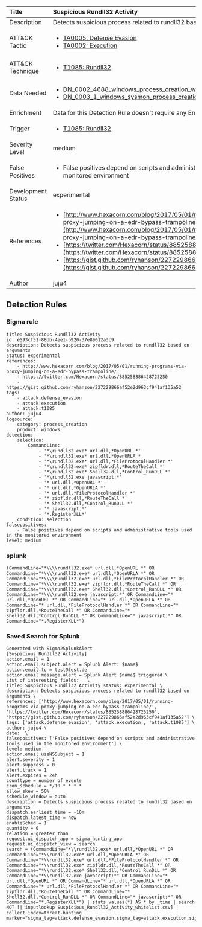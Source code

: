 | Title                | Suspicious Rundll32 Activity                                                                                                                                                 |
|:---------------------|:------------------------------------------------------------------------------------------------------------------------------------------------------------|
| Description          | Detects suspicious process related to rundll32 based on arguments                                                                                                                                           |
| ATT&amp;CK Tactic    |  <ul><li>[TA0005: Defense Evasion](https://attack.mitre.org/tactics/TA0005)</li><li>[TA0002: Execution](https://attack.mitre.org/tactics/TA0002)</li></ul>  |
| ATT&amp;CK Technique | <ul><li>[T1085: Rundll32](https://attack.mitre.org/techniques/T1085)</li></ul>  |
| Data Needed          | <ul><li>[DN_0002_4688_windows_process_creation_with_commandline](../Data_Needed/DN_0002_4688_windows_process_creation_with_commandline.md)</li><li>[DN_0003_1_windows_sysmon_process_creation](../Data_Needed/DN_0003_1_windows_sysmon_process_creation.md)</li></ul>  |
| Enrichment           |  Data for this Detection Rule doesn't require any Enrichments.  |
| Trigger              | <ul><li>[T1085: Rundll32](../Triggers/T1085.md)</li></ul>  |
| Severity Level       | medium |
| False Positives      | <ul><li>False positives depend on scripts and administrative tools used in the monitored environment</li></ul>  |
| Development Status   | experimental |
| References           | <ul><li>[http://www.hexacorn.com/blog/2017/05/01/running-programs-via-proxy-jumping-on-a-edr-bypass-trampoline/](http://www.hexacorn.com/blog/2017/05/01/running-programs-via-proxy-jumping-on-a-edr-bypass-trampoline/)</li><li>[https://twitter.com/Hexacorn/status/885258886428725250](https://twitter.com/Hexacorn/status/885258886428725250)</li><li>[https://gist.github.com/ryhanson/227229866af52e2d963cf941af135a52](https://gist.github.com/ryhanson/227229866af52e2d963cf941af135a52)</li></ul>  |
| Author               | juju4 |


## Detection Rules

### Sigma rule

```
title: Suspicious Rundll32 Activity
id: e593cf51-88db-4ee1-b920-37e89012a3c9
description: Detects suspicious process related to rundll32 based on arguments
status: experimental
references:
    - http://www.hexacorn.com/blog/2017/05/01/running-programs-via-proxy-jumping-on-a-edr-bypass-trampoline/
    - https://twitter.com/Hexacorn/status/885258886428725250
    - https://gist.github.com/ryhanson/227229866af52e2d963cf941af135a52
tags:
    - attack.defense_evasion
    - attack.execution
    - attack.t1085
author: juju4
logsource:
    category: process_creation
    product: windows
detection:
    selection:
        CommandLine:
            - '*\rundll32.exe* url.dll,*OpenURL *'
            - '*\rundll32.exe* url.dll,*OpenURLA *'
            - '*\rundll32.exe* url.dll,*FileProtocolHandler *'
            - '*\rundll32.exe* zipfldr.dll,*RouteTheCall *'
            - '*\rundll32.exe* Shell32.dll,*Control_RunDLL *'
            - '*\rundll32.exe javascript:*'
            - '* url.dll,*OpenURL *'
            - '* url.dll,*OpenURLA *'
            - '* url.dll,*FileProtocolHandler *'
            - '* zipfldr.dll,*RouteTheCall *'
            - '* Shell32.dll,*Control_RunDLL *'
            - '* javascript:*'
            - '*.RegisterXLL*'
    condition: selection
falsepositives:
    - False positives depend on scripts and administrative tools used in the monitored environment
level: medium

```





### splunk
    
```
(CommandLine="*\\\\rundll32.exe* url.dll,*OpenURL *" OR CommandLine="*\\\\rundll32.exe* url.dll,*OpenURLA *" OR CommandLine="*\\\\rundll32.exe* url.dll,*FileProtocolHandler *" OR CommandLine="*\\\\rundll32.exe* zipfldr.dll,*RouteTheCall *" OR CommandLine="*\\\\rundll32.exe* Shell32.dll,*Control_RunDLL *" OR CommandLine="*\\\\rundll32.exe javascript:*" OR CommandLine="* url.dll,*OpenURL *" OR CommandLine="* url.dll,*OpenURLA *" OR CommandLine="* url.dll,*FileProtocolHandler *" OR CommandLine="* zipfldr.dll,*RouteTheCall *" OR CommandLine="* Shell32.dll,*Control_RunDLL *" OR CommandLine="* javascript:*" OR CommandLine="*.RegisterXLL*")
```






### Saved Search for Splunk

```
Generated with Sigma2SplunkAlert
[Suspicious Rundll32 Activity]
action.email = 1
action.email.subject.alert = Splunk Alert: $name$
action.email.to = test@test.de
action.email.message.alert = Splunk Alert $name$ triggered \
List of interesting fields:   \
title: Suspicious Rundll32 Activity status: experimental \
description: Detects suspicious process related to rundll32 based on arguments \
references: ['http://www.hexacorn.com/blog/2017/05/01/running-programs-via-proxy-jumping-on-a-edr-bypass-trampoline/', 'https://twitter.com/Hexacorn/status/885258886428725250', 'https://gist.github.com/ryhanson/227229866af52e2d963cf941af135a52'] \
tags: ['attack.defense_evasion', 'attack.execution', 'attack.t1085'] \
author: juju4 \
date:  \
falsepositives: ['False positives depend on scripts and administrative tools used in the monitored environment'] \
level: medium
action.email.useNSSubject = 1
alert.severity = 1
alert.suppress = 0
alert.track = 1
alert.expires = 24h
counttype = number of events
cron_schedule = */10 * * * *
allow_skew = 50%
schedule_window = auto
description = Detects suspicious process related to rundll32 based on arguments
dispatch.earliest_time = -10m
dispatch.latest_time = now
enableSched = 1
quantity = 0
relation = greater than
request.ui_dispatch_app = sigma_hunting_app
request.ui_dispatch_view = search
search = (CommandLine="*\\rundll32.exe* url.dll,*OpenURL *" OR CommandLine="*\\rundll32.exe* url.dll,*OpenURLA *" OR CommandLine="*\\rundll32.exe* url.dll,*FileProtocolHandler *" OR CommandLine="*\\rundll32.exe* zipfldr.dll,*RouteTheCall *" OR CommandLine="*\\rundll32.exe* Shell32.dll,*Control_RunDLL *" OR CommandLine="*\\rundll32.exe javascript:*" OR CommandLine="* url.dll,*OpenURL *" OR CommandLine="* url.dll,*OpenURLA *" OR CommandLine="* url.dll,*FileProtocolHandler *" OR CommandLine="* zipfldr.dll,*RouteTheCall *" OR CommandLine="* Shell32.dll,*Control_RunDLL *" OR CommandLine="* javascript:*" OR CommandLine="*.RegisterXLL*") | stats values(*) AS * by _time | search NOT [| inputlookup Suspicious_Rundll32_Activity_whitelist.csv] | collect index=threat-hunting marker="sigma_tag=attack.defense_evasion,sigma_tag=attack.execution,sigma_tag=attack.t1085,level=medium"
```
